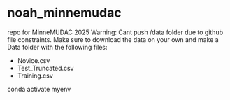 # noah_minnemudac
repo for MinneMUDAC 2025
Warning: Cant push /data folder due to github file constraints. Make sure to download the data on your own and make a Data folder with the following files:
* Novice.csv
* Test_Truncated.csv
* Training.csv

conda activate myenv